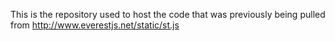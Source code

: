 This is the repository used to host the code that was previously being
pulled from http://www.everestjs.net/static/st.js